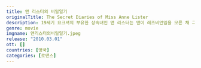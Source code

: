 ```yaml
---
title: 앤 리스터의 비밀일기
originalTitle: The Secret Diaries of Miss Anne Lister
description: 19세기 요크셔의 부유한 상속녀인 앤 리스터는 앤이 레즈비언임을 모른 채 그녀가 결혼해서 행복하게 살기를 바라는 삼촌, 숙모와 함께 살고있다. 앤 리스터는 그녀의 생각과 경험을 암호로 된 다이어리에 비밀스럽게 기록해 둔다.요크셔의 작은 사교모임에서 아름다운 여인 마리아나 벨콤브를 만나자마자 그들의 서로에 대한 열정은 너무나 분명하게 눈에 띤다. 앤에게 마리아나는 그녀의 소울메이트이자 평생을 함께 하고픈 존재다. 그런 마리아나가 나이 들고 부유한 찰스 로우튼과 정략결혼을 하게 되었다고 알리자 앤은 분노에 몸서리친다. 마리아나는 결혼을 어쩔 수 없는 선택이라 생각하지만, 앤은 마리아나가 ‘아내’로서 감당해야 할 ‘의무’를 그저 지나칠 수 없다
genre: movie
imgname: 앤리스터의비밀일기.jpeg
release: "2010.03.01"
ott: []
countries: [영국]
categories: [로맨스]
---
```

